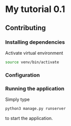 # My tutorial 0.1

## Contributing

### Installing dependencies

Activate virtual environment

```sh
source venv/bin/activate
```

### Configuration




### Running the application

Simply type 
```sh
python3 manage.py runserver
```
to start the application.


